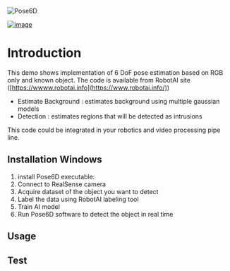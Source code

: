 ![Pose6D](https://github.com/WorkIntel/Projects/blob/main/Pose6D/doc/pose6d-ezgif.com-video-to-gif-converter.gif)

[![image](https://img.shields.io/pypi/v/scikit-spatial.svg)](https://pypi.python.org/pypi/scikit-spatial)



# Introduction

This demo shows implementation of 6 DoF pose estimation based on RGB only and known object.
The code is available from RobotAI site ([https://wwww.robotai.info](https://www.robotai.info/))

-   Estimate Background : estimates background using multiple gaussian models
-   Detection  : estimates regions that will be detected as intrusions

This code could be integrated in your robotics and video processing pipe line.
 

## Installation Windows

1. install Pose6D executable:
2. Connect to RealSense camera
3. Acquire dataset of the object you want to detect
4. Label the data using RobotAI labeling tool
5. Train AI model
6. Run Pose6D software to detect the object in real time

## Usage



## Test


